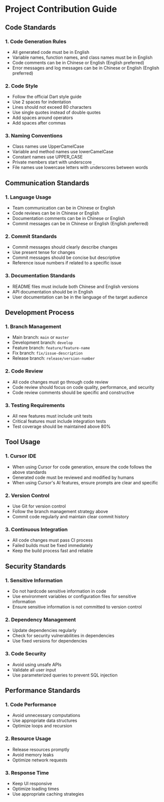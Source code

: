 # Project Contribution Guide

## Code Standards

### 1. Code Generation Rules
- All generated code must be in English
- Variable names, function names, and class names must be in English
- Code comments can be in Chinese or English (English preferred)
- Error messages and log messages can be in Chinese or English (English preferred)

### 2. Code Style
- Follow the official Dart style guide
- Use 2 spaces for indentation
- Lines should not exceed 80 characters
- Use single quotes instead of double quotes
- Add spaces around operators
- Add spaces after commas

### 3. Naming Conventions
- Class names use UpperCamelCase
- Variable and method names use lowerCamelCase
- Constant names use UPPER_CASE
- Private members start with underscore `_`
- File names use lowercase letters with underscores between words

## Communication Standards

### 1. Language Usage
- Team communication can be in Chinese or English
- Code reviews can be in Chinese or English
- Documentation comments can be in Chinese or English
- Commit messages can be in Chinese or English (English preferred)

### 2. Commit Standards
- Commit messages should clearly describe changes
- Use present tense for changes
- Commit messages should be concise but descriptive
- Reference issue numbers if related to a specific issue

### 3. Documentation Standards
- README files must include both Chinese and English versions
- API documentation should be in English
- User documentation can be in the language of the target audience

## Development Process

### 1. Branch Management
- Main branch: `main` or `master`
- Development branch: `develop`
- Feature branch: `feature/feature-name`
- Fix branch: `fix/issue-description`
- Release branch: `release/version-number`

### 2. Code Review
- All code changes must go through code review
- Code review should focus on code quality, performance, and security
- Code review comments should be specific and constructive

### 3. Testing Requirements
- All new features must include unit tests
- Critical features must include integration tests
- Test coverage should be maintained above 80%

## Tool Usage

### 1. Cursor IDE
- When using Cursor for code generation, ensure the code follows the above standards
- Generated code must be reviewed and modified by humans
- When using Cursor's AI features, ensure prompts are clear and specific

### 2. Version Control
- Use Git for version control
- Follow the branch management strategy above
- Commit code regularly and maintain clear commit history

### 3. Continuous Integration
- All code changes must pass CI process
- Failed builds must be fixed immediately
- Keep the build process fast and reliable

## Security Standards

### 1. Sensitive Information
- Do not hardcode sensitive information in code
- Use environment variables or configuration files for sensitive information
- Ensure sensitive information is not committed to version control

### 2. Dependency Management
- Update dependencies regularly
- Check for security vulnerabilities in dependencies
- Use fixed versions for dependencies

### 3. Code Security
- Avoid using unsafe APIs
- Validate all user input
- Use parameterized queries to prevent SQL injection

## Performance Standards

### 1. Code Performance
- Avoid unnecessary computations
- Use appropriate data structures
- Optimize loops and recursion

### 2. Resource Usage
- Release resources promptly
- Avoid memory leaks
- Optimize network requests

### 3. Response Time
- Keep UI responsive
- Optimize loading times
- Use appropriate caching strategies 